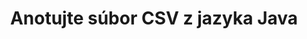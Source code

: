 ---
############################# Static ############################
layout: "auto-gen-annotation"

############################# Head ############################
head_title: "Java CSV Anotácia API Anotácia v C#"
head_description: "Java API na vytváranie a komentovanie populárnych typov anotácií z CSV, obrázkov, nákresov a formátov súborov dokumentov."

############################# Header ############################
title: "Anotujte súbor CSV z jazyka Java"
description: ""
bg_image: "https://cms.admin.containerize.com/templates/aspose/App_Themes/V3/images/bg/header1.png"
bg_overlay: false
button:
    enable: true
    icon: "fas fa-arrow-down"
    label: "Stiahnite si bezplatnú skúšobnú verziu"
    link: "https://downloads.groupdocs.com/annotation/java"

############################# About ############################
about:
    enable: true
    title: "O GroupDocs.Annotation for Java API"
    content: |
        GroupDocs.Annotation for Java API je knižnica, ktorá vám umožňuje pridávať anotácie do PDF, Wordu a iných dokumentov na Mac, Windows alebo Ubuntu. [GroupDocs.Annotation for Java](/annotation/java) je natívne Java API na správu anotácií s komplexnou podporou pre vytváranie, pridávanie, upravovanie, odstraňovanie, extrahovanie a exportovanie anotácií z obrázkov a rôznych iných dokumentov. Úplný zoznam podporovaných formátov dokumentov si môžete pozrieť na tejto [stránke](https://docs.groupdocs.com/annotation/java/supported-document-formats/).
        Táto knižnica vám umožňuje pracovať nielen s dokumentom CSV, ale aj s mnohými ďalšími typmi dokumentov, ako sú Word, Excel, PowerPoint, Outlook e-maily, Visio, Adobe, OpenDocument, OpenOffice, Photoshop, AutoCad a mnoho ďalších.
        GroupDocs.Annotation for Java API vám umožňuje vytvárať a pridávať nové poznámky, upravovať anotácie, extrahovať komentáre, anotácie a odstraňovať ich z dokumentov. Knižnica podporuje 13 rôznych typov anotácií vrátane textu, polyline, oblasti, podčiarknutia, bodu, vodoznaku, šípky, elipsy, nahradenia textu, vzdialenosti, textového poľa, úpravy zdrojov v PDF, HTML, dokumentov Microsoft Word, tabuliek, diagramov, prezentácií, kresby, obrázky a mnoho ďalších formátov súborov.
        Príklad (pozri nižšie) ukazuje prácu s dokumentom CSV, v tomto príklade môžete vidieť hlavné kroky, ako pracovať s GroupDocs. Anotácia: Nastavte licenciu, otvorte dokument, s ktorým chcete pracovať, vytvorte anotáciu, pridanie dátových objektov na nastavenie vlastností anotácie podľa vašich požiadaviek a uloženie výsledku na potrebné miesto. Môžete si tiež pozrieť podrobnejšie informácie o podporovaných funkciách na našej [stránke github](https://github.com/groupdocs-annotation/GroupDocs.Annotation-for-Java) alebo v našom produkte [dokumentácia](https: //docs.groupdocs.com/annotation/java/getting-started/).

############################# Steps ############################
howTo_Add:
steps_Add:
    enable: true
    title_left: "Kroky na pridanie anotácií do súboru CSV v jazyku Java"
    content_left: |
        [GroupDocs.Annotation](/annotation/java/) uľahčuje vývojárom jazyka Java pridávanie rôznych typov anotácií do súborov CSV v rámci akejkoľvek aplikácie založenej na jazyku Java implementáciou niekoľkých jednoduchých krokov.
        *   Vytvorte objekty odpovede s komentárom a dátumom.
        *   Vytvorte objekt AreaAnnotation, nastavte možnosti oblasti a pridajte odpovede.
        *   Vytvorte objekt anotátora a pridajte anotáciu oblasti.
        *   Uložiť výstupný súbor.
    title_right: "Požiadavky na systém"
    content_right: |
        GroupDocs.Annotation for Java API sú podporované na všetkých hlavných platformách a operačných systémoch. Pred spustením nižšie uvedeného kódu sa uistite, že máte vo svojom systéme nainštalované nasledujúce predpoklady.
        *   Operačné systémy: Microsoft Windows, Linux, MacOS
        *   Vývojové prostredie: NetBeans, Intellij IDEA, Eclipse atď
        *   Java Runtime Environment: Java 7 (1.7) a vyššie
        *   Získajte najnovšiu verziu GroupDocs.Annotation pre Java z [GroupDocs Artifact Repository](https://repository.groupdocs.com/webapp/#/artifacts/browse/tree/General/repo/com/groupdocs/groupdocs-annotation)

############################# Preview ############################
preview_Add:
    enable: true
    title: Ukážka anotácie a ukážka kódu
    content: |
        ![Annotation preview image](https://docs.groupdocs.com/annotation/java/images/add-area-annotation.png)
    code: |
        ```java
        // Create an instance of Reply class and add comments
        Reply firstReply = new Reply();
        firstReply.setComment("First comment");
        firstReply.setRepliedOn(Calendar.getInstance().getTime());
        
        Reply secondReply = new Reply();
        secondReply.setComment("Second comment");
        secondReply.setRepliedOn(Calendar.getInstance().getTime());
        
        List<Reply> replies = new ArrayList<Reply>();
        replies.add(firstReply);
        replies.add(secondReply);
        
        // Create an instance of AreaAnnotation class and set options
        AreaAnnotation area = new AreaAnnotation();
        area.setBackgroundColor(65535);
        area.setBox(new Rectangle(100, 100, 100, 100));
        area.setCreatedOn(Calendar.getInstance().getTime());
        area.setMessage("This is area annotation");
        area.setOpacity(0.7);
        area.setPageNumber(0);
        area.setPenColor(65535);
        area.setPenStyle(PenStyle.Dot);
        area.setPenWidth((byte) 3);
        area.setReplies(replies);
        
        // Create an instance of Annotator class
        Annotator annotator = new Annotator("input.bmp");
        
        // Add annotation
        annotator.add(area);
        
        // Save to file
        annotator.save("output.bmp");
        annotator.dispose();
        ```

############################# Steps ############################
howTo_Remove:
steps_Remove:
    enable: true
    title_left: "Kroky na odstránenie anotácií zo súboru CSV v jazyku Java"
    content_left: |
        [GroupDocs.Annotation](/annotation/java/) uľahčuje vývojárom jazyka Java odstraňovanie podrobností anotácií zo súborov CSV v akejkoľvek aplikácii založenej na jazyku Java implementáciou niekoľkých jednoduchých krokov.
        *   Vytvorte objekty odpovede s komentárom a dátumom.
        *   Okamžite vytvorte objekt SaveOptions a nastavte AnnotationTypes = AnnotationType.None.
        *   Zavolajte metódu uloženia s výslednou cestou dokumentu alebo streamom a objektom SaveOptions.

############################# Preview ############################
preview_Remove:
    enable: true
    code: |
        ```java
        // Create an instance of Annotator class 
        Annotator annotator = new Annotator("C://input.bmp");

        // Remove annotation by set type None 
        SaveOptions saveOptions = new SaveOptions();
        saveOptions.setAnnotationTypes(AnnotationType.None);

        // Save annotation to output file
        annotator.save("C://output.bmp", saveOptions);
        annotator.dispose();
        ```

############################# Steps ############################
howTo_Edit:
steps_Edit:
    enable: true
    title_left: "Kroky na úpravu anotácií zo súboru CSV v jazyku Java"
    content_left: |
        [GroupDocs.Annotation](/annotation/java/) uľahčuje vývojárom Java aktualizovať rôzne vlastnosti anotácií zo súborov CSV v akejkoľvek aplikácii založenej na jazyku Java implementáciou niekoľkých jednoduchých krokov.
        *   Okamžitý objekt Annotator so vstupnou cestou dokumentu alebo stream s inštanciou LoadOptions s ImportAnnotations = true.
        *   Vytvorte nejakú implementáciu AnnotationBase a nastavte Id existujúcej anotácie (ak sa anotácia s týmto Id nenájde, nič sa nezmení) alebo zoznam ciest anotácií (všetky existujúce anotácie budú odstránené).
        *   Zavolajte metódu aktualizácie objektu Annotator s odovzdanými anotáciami.
        *   Zavolajte metódu uloženia s výslednou cestou dokumentu alebo streamom a objektom SaveOptions.

############################# Preview ############################
preview_Edit:
    enable: true
    code: |
        ```java
        String outputPath = "UpdateAnnotation.bmp";

        // Create an instance of Annotator class
        Annotator annotator = new Annotator("input.bmp");
        
        // Create an instance of Reply class for first example and add comments
        Reply reply1 = new Reply();
        reply1.setComment("Original first comment");
        reply1.setRepliedOn(Calendar.getInstance().getTime());
        
        Reply reply2 = new Reply();
        reply2.setComment("Original second comment");
        reply2.setRepliedOn(Calendar.getInstance().getTime());
        
        java.util.List replies = new ArrayList();
        replies.add(reply1);
        replies.add(reply2);
        
        // Create an instance of AreaAnnotation class and set options
        AreaAnnotation original = new AreaAnnotation();
        original.setId(1);
        original.setBackgroundColor(65535);
        original.setBox(new Rectangle(100, 100, 100, 100));
        original.setCreatedOn(Calendar.getInstance().getTime());
        original.setMessage("This is original annotation");
        original.setReplies(replies);
        
        // Add original annotation
        annotator.add(original);
        annotator.save(outputPath);
        annotator.dispose();
        
        LoadOptions loadOptions = new LoadOptions();
        
        // Open annotated document
        Annotator annotator1 = new Annotator(outputPath, loadOptions);
        
        // Create an instance of Reply class for update first example
        Reply reply3 = new Reply();
        reply3.setComment("Updated first comment");
        reply3.setRepliedOn(Calendar.getInstance().getTime());
        
        Reply reply4 = new Reply();
        reply4.setComment("Updated second comment");
        reply4.setRepliedOn(Calendar.getInstance().getTime());
        
        java.util.List replies1 = new ArrayList();
        replies1.add(reply3);
        replies1.add(reply4);

        // Suggest we want change some properties of existed annotation
        AreaAnnotation updated = new AreaAnnotation();
        updated.setId(1);
        updated.setBackgroundColor(255);
        updated.setBox(new Rectangle(0, 0, 50, 200));
        updated.setCreatedOn(Calendar.getInstance().getTime());
        updated.setMessage("This is updated annotation");
        updated.setReplies(replies1);
        
        // Update and save annotation
        annotator1.update(updated);
        annotator1.save(outputPath);
        annotator1.dispose();
        ```

############################# Steps ############################
howTo_Extract:
steps_Extract:
    enable: true
    title_left: "Kroky na extrahovanie anotácií zo súboru CSV v jazyku Java"
    content_left: |
        [GroupDocs.Annotation](/annotation/java/) uľahčuje vývojárom jazyka Java anotáciu dokumentov a extrahovanie informácií o anotáciách zo súborov CSV v akejkoľvek aplikácii založenej na jazyku Java implementáciou niekoľkých jednoduchých krokov.
        *   Vytvorte objekty odpovede s komentárom a dátumom.
        *   Vytvorte instanciu objektu LoadOptions a zavolajte SetImportAnnotations s argumentom true.
        *   Definujte premennú typom List.
        *   Zavolajte metódu get a vráťte výsledok do premennej vyššie.

############################# Preview ############################
preview_Extract:
    enable: true
    code: |
        ```java
        // For using this example input file ("annotated.bmp") must be with annotations
        LoadOptions loadOptions = new LoadOptions();
        
        // Create an instance of Annotator class and get annotations
        final Annotator annotator = new Annotator("annotated.bmp", loadOptions);
        List annotations = annotator.get();
        ```

############################# Demos ############################
demos:
    enable: true
    title: "Živé ukážky na pridanie, odstránenie, úpravu, extrahovanie anotácií do dokumentov a obrázkov"
    content: |
        Pridávajte, odstraňujte, upravujte a extrahujte anotácie do súboru CSV práve teraz na webovej lokalite [GroupDocs.Annotation Live Demos](https://products.groupdocs.app/annotation/family). Živá ukážka má nasledujúce výhody

############################# About Formats ############################
about_formats:
    enable: true
    format:
        # format loop
        - icon: "far fa-file-csv"
          title: "Informácie o formáte súboru CSV"
          content: |
            Súbory s príponou CSV (Comma Separated Values) predstavujú obyčajné textové súbory, ktoré obsahujú záznamy údajov s hodnotami oddelenými čiarkou. Každý riadok v súbore CSV je nový záznam zo sady záznamov obsiahnutých v súbore. Takéto súbory sa generujú, keď je určený prenos údajov z jedného úložného systému do druhého. Keďže všetky aplikácie dokážu rozpoznať záznamy oddelené čiarkou, import takýchto dátových súborov do databázy prebieha veľmi pohodlne. Takmer všetky tabuľkové aplikácie ako Microsoft Excel alebo OpenOffice Calc dokážu importovať CSV bez veľkého úsilia. Údaje importované z takýchto súborov sú usporiadané do buniek tabuľkového procesora, aby ich mohol používateľ zobraziť.

          link: "https://docs.fileformat.com/image/csv/"

############################# More Formats ############################
more_formats:
    enable: true
    title: "Práca s inými populárnymi formátmi dokumentov"
    content: |
        Aktualizujte vlastnosti anotácií z niektorých populárnych formátov súborov, ako je uvedené nižšie.
    format:
        # format loop
        - name: "Annotate PDF document"
          link: "https://products.groupdocs.com/annotation/java/pdf/"
          description: "Adobe Portable Document Format"

        # format loop
        - name: "Annotate DOC document"
          link: "https://products.groupdocs.com/annotation/java/doc/"
          description: "Microsoft Word Document"

        # format loop
        - name: "Annotate DOCM document"
          link: "https://products.groupdocs.com/annotation/java/docm/"
          description: "Microsoft Word Macro-Enabled Document"

        # format loop
        - name: "Annotate DOCX document"
          link: "https://products.groupdocs.com/annotation/java/docx/"
          description: "Microsoft Word Open XML Document"

        # format loop
        - name: "Annotate DOT document"
          link: "https://products.groupdocs.com/annotation/java/dot/"
          description: "Microsoft Word Document Template"

        # format loop
        - name: "Annotate DOTX document"
          link: "https://products.groupdocs.com/annotation/java/dotx/"
          description: "Word Open XML Document Template"

        # format loop
        - name: "Annotate RTF document"
          link: "https://products.groupdocs.com/annotation/java/rtf/"
          description: "Rich Text Document"

        # format loop
        - name: "Annotate ODT document"
          link: "https://products.groupdocs.com/annotation/java/odt/"
          description: "Open Document Text"

        # format loop
        - name: "Annotate XLS document"
          link: "https://products.groupdocs.com/annotation/java/xls/"
          description: "Microsoft Excel Binary File Format"

        # format loop
        - name: "Annotate XLSX document"
          link: "https://products.groupdocs.com/annotation/java/xlsx/"
          description: "Microsoft Excel Open XML Spreadsheet"

        # format loop
        - name: "Annotate XLSM document"
          link: "https://products.groupdocs.com/annotation/java/xlsm/"
          description: "Microsoft Excel Macro-Enabled Spreadsheet"

        # format loop
        - name: "Annotate XLSB document"
          link: "https://products.groupdocs.com/annotation/java/xlsb/"
          description: "Microsoft Excel Binary Worksheet"

        # format loop
        - name: "Annotate ODS document"
          link: "https://products.groupdocs.com/annotation/java/ods/"
          description: "Open Document Spreadsheet"

        # format loop
        - name: "Annotate PPT document"
          link: "https://products.groupdocs.com/annotation/java/ppt/"
          description: "PowerPoint Presentation"

        # format loop
        - name: "Annotate PPTX document"
          link: "https://products.groupdocs.com/annotation/java/pptx/"
          description: "PowerPoint Open XML Presentation"

        # format loop
        - name: "Annotate PPSX document"
          link: "https://products.groupdocs.com/annotation/java/ppsx/"
          description: "PowerPoint Open XML Slide Show"

        # format loop
        - name: "Annotate POTM document"
          link: "https://products.groupdocs.com/annotation/java/potm/"
          description: "Microsoft PowerPoint Template"

        # format loop
        - name: "Annotate PPTM document"
          link: "https://products.groupdocs.com/annotation/java/pptm/"
          description: "Microsoft PowerPoint Presentation"

        # format loop
        - name: "Annotate PPS document"
          link: "https://products.groupdocs.com/annotation/java/pps/"
          description: "Microsoft PowerPoint 97-2003 Slide Show"

        # format loop
        - name: "Annotate ODP document"
          link: "https://products.groupdocs.com/annotation/java/odp/"
          description: "OpenDocument Presentation"

        # format loop
        - name: "Annotate HTML document"
          link: "https://products.groupdocs.com/annotation/java/html/"
          description: "HyperText Markup Language"

        # format loop
        - name: "Annotate TIFF document"
          link: "https://products.groupdocs.com/annotation/java/tiff/"
          description: "Tagged Image File Format"

        # format loop
        - name: "Annotate JPEG document"
          link: "https://products.groupdocs.com/annotation/java/jpeg/"
          description: "JPEG Image"

        # format loop
        - name: "Annotate PNG document"
          link: "https://products.groupdocs.com/annotation/java/png/"
          description: "Portable Network Graphic"

        # format loop
        - name: "Annotate EML document"
          link: "https://products.groupdocs.com/annotation/java/eml/"
          description: "E-mail Message"

        # format loop
        - name: "Annotate MSG document"
          link: "https://products.groupdocs.com/annotation/java/msg/"
          description: "Microsoft Outlook E-mail Message"

        # format loop
        - name: "Annotate VSD document"
          link: "https://products.groupdocs.com/annotation/java/vsd/"
          description: "Microsoft Visio 2003-2010 Drawing"

        # format loop
        - name: "Annotate VSDX document"
          link: "https://products.groupdocs.com/annotation/java/vsdx/"
          description: "Microsoft Visio Drawing"

        # format loop
        - name: "Annotate VSS document"
          link: "https://products.groupdocs.com/annotation/java/vss/"
          description: "Microsoft Visio 2003-2010 Stencil"

        # format loop
        - name: "Annotate VST document"
          link: "https://products.groupdocs.com/annotation/java/vst/"
          description: "Microsoft Visio 2013 Stencil"

        # format loop
        - name: "Annotate DWG document"
          link: "https://products.groupdocs.com/annotation/java/dwg/"
          description: "Autodesk Design Data Formats"

        # format loop
        - name: "Annotate DXF document"
          link: "https://products.groupdocs.com/annotation/java/dxf/"
          description: "AutoCAD Drawing Interchange"

        # format loop
        - name: "Annotate DCM document"
          link: "https://products.groupdocs.com/annotation/java/dcm/"
          description: "Digital Imaging and Communications in Medicine"

        # format loop
        - name: "Annotate WMF document"
          link: "https://products.groupdocs.com/annotation/java/wmf/"
          description: "Windows Metafile"

        # format loop
        - name: "Annotate EMF document"
          link: "https://products.groupdocs.com/annotation/java/emf/"
          description: "Enhanced Metafile Format"


############################# Back to top ###############################
back_to_top:
    enable: true
---